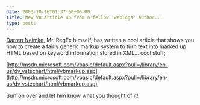 ```yaml
---
date: 2003-10-16T01:37:00+00:00
title: New VB article up from a fellow 'weblogs' author...
type: posts
---
```

[Darren Neimke](http://weblogs.asp.net/DNeimke), Mr. RegEx himself, has written a cool article that shows you how to create a fairly generic markup system to turn text into marked up HTML based on keyword information stored in XML... cool stuff;

[http://msdn.microsoft.com/vbasic/default.aspx?pull=/library/en-us/dv_vstechart/html/vbmarkup.asp](http://msdn.microsoft.com/vbasic/default.aspx?pull=/library/en-us/dv_vstechart/html/vbmarkup.asp)

Surf on over and let him know what you thought of it!
